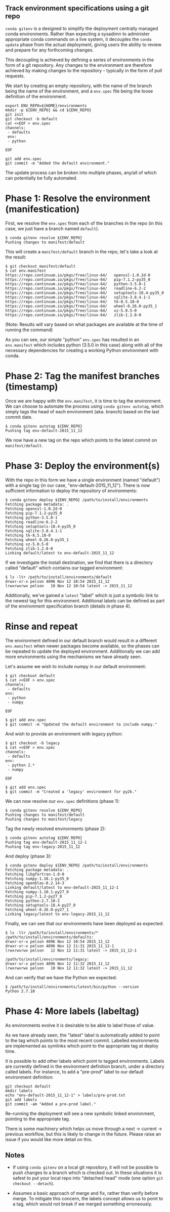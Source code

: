 Track environment specifications using a git repo
-------------------------------------------------

``conda gitenv`` is a designed to simplify the deployment centrally managed conda environments.
Rather than expecting a sysadimn to administer appropriate conda commands on a live system, it decouples
the ``conda update`` phase from the actual deployment, giving users the ability to review and prepare for
any forthcoming changes.

This decoupling is achieved by defining a series of environments in the form of a git repository. Any changes to
the environment are therefore achieved by making changes to the repository - typically in the form of pull requests.

We start by creating an empty repository, with the name of the branch being the name of the environment, and a
``env.spec`` file being the loose definition of the environment.

```
export ENV_REPO=${HOME}/environments
mkdir -p ${ENV_REPO} && cd ${ENV_REPO}
git init
git checkout -b default
cat <<EOF > env.spec
channels:
 - defaults
 env: 
 - python

EOF

git add env.spec
git commit -m "Added the default environment."

```

The update process can be broken into multiple phases, any/all of which can potentially be fully automated.


Phase 1: Resolve the environment (manifestication)
==================================================

First, we resolve the ``env.spec`` from each of the branches in the repo (in this case, we just have a branch named ``default``). 

```
$ conda gitenv resolve ${ENV_REPO}
Pushing changes to manifest/default
```

This will create a ``manifest/default`` branch in the repo, let's take a look at the result:

```
$ git checkout manifest/default
$ cat env.manifest 
https://repo.continuum.io/pkgs/free/linux-64/   openssl-1.0.2d-0
https://repo.continuum.io/pkgs/free/linux-64/   pip-7.1.2-py35_0
https://repo.continuum.io/pkgs/free/linux-64/   python-3.5.0-1
https://repo.continuum.io/pkgs/free/linux-64/   readline-6.2-2
https://repo.continuum.io/pkgs/free/linux-64/   setuptools-18.4-py35_0
https://repo.continuum.io/pkgs/free/linux-64/   sqlite-3.8.4.1-1
https://repo.continuum.io/pkgs/free/linux-64/   tk-8.5.18-0
https://repo.continuum.io/pkgs/free/linux-64/   wheel-0.26.0-py35_1
https://repo.continuum.io/pkgs/free/linux-64/   xz-5.0.5-0
https://repo.continuum.io/pkgs/free/linux-64/   zlib-1.2.8-0
```

(Note: Results will vary based on what packages are available at the time of running the command)

As you can see, our simple "python" ``env.spec`` has resulted in an ``env.manifest`` which includes python
(3.5.0 in this case) along with all of the necessary dependencies for creating a working Python environment
with conda.


Phase 2: Tag the manifest branches (timestamp)
==============================================

Once we are happy with the ``env.manifest``, it is time to tag the environment.
We can choose to automate the process using ``conda gitenv autotag``, which simply tags the head of each
environment (aka. branch) based on the last commit date.


```
$ conda gitenv autotag ${ENV_REPO}
Pushing tag env-default-2015_11_12
```

We now have a new tag on the repo which points to the latest commit on ``manifest/default``.

Phase 3: Deploy the environment(s)
==================================

With the repo in this form we have a single environment (named "default") with a single tag (in our case, "env-default-2015_11_12").
There is now sufficient information to deploy the repository of environments:

```
$ conda gitenv deploy ${ENV_REPO} /path/to/install/environments
Fetching package metadata: .
Fetching openssl-1.0.2d-0
Fetching pip-7.1.2-py35_0
Fetching python-3.5.0-1
Fetching readline-6.2-2
Fetching setuptools-18.4-py35_0
Fetching sqlite-3.8.4.1-1
Fetching tk-8.5.18-0
Fetching wheel-0.26.0-py35_1
Fetching xz-5.0.5-0
Fetching zlib-1.2.8-0
Linking default/latest to env-default-2015_11_12
```

If we investigate the install destination, we find that there is a directory called "default" which contains our tagged environment:

```
$ ls -ltr /path/to/install/environments/default
drwxr-xr-x pelson 4096 Nov 12 10:54 2015_11_12
lrwxrwxrwx pelson   10 Nov 12 10:54 latest -> 2015_11_12
```

Additionally, we've gained a ``latest`` "label" which is just a symbolic link to the newest tag for this environment. Additional
labels can be defined as part of the environment specification branch (details in phase 4).

Rinse and repeat
================

The environment defined in our default branch would result in a different ``env.manifest`` when newer packages become
available, so the phases can be repeated to update the deployed environment. Additionally we can add more environments
using the mechanisms we have already seen.

Let's assume we wish to include numpy in our default environment:

```
$ git checkout default
$ cat <<EOF > env.spec
channels:
 - defaults
env:
 - python
 - numpy

EOF

$ git add env.spec
$ git commit -m "Updated the default environment to include numpy."
```

And wish to provide an environment with legacy python:

```
$ git checkout -b legacy
$ cat <<EOF > env.spec
channels:
 - defaults
env:
 - python 2.*
 - numpy

EOF

$ git add env.spec
$ git commit -m "Created a 'legacy' environment for py2k."
```

We can now resolve our ``env.spec`` definitions (phase 1):

```
$ conda gitenv resolve ${ENV_REPO}
Pushing changes to manifest/default
Pushing changes to manifest/legacy
```

Tag the newly resolved environments (phase 2):

```
$ conda gitenv autotag ${ENV_REPO}
Pushing tag env-default-2015_11_12-1
Pushing tag env-legacy-2015_11_12
```

And deploy (phase 3):

```
$ conda gitenv deploy ${ENV_REPO} /path/to/install/environments
Fetching package metadata: .
Fetching libgfortran-1.0-0
Fetching numpy-1.10.1-py35_0
Fetching openblas-0.2.14-3
Linking default/latest to env-default-2015_11_12-1
Fetching numpy-1.10.1-py27_0
Fetching pip-7.1.2-py27_0
Fetching python-2.7.10-2
Fetching setuptools-18.4-py27_0
Fetching wheel-0.26.0-py27_1
Linking legacy/latest to env-legacy-2015_11_12
```

Finally, we can see that our environments have been deployed as expected:

```
$ ls -ltr /path/to/install/environments/*
/path/to/install/environments/defaults:
drwxr-xr-x pelson 4096 Nov 12 10:54 2015_11_12
drwxr-xr-x pelson 4096 Nov 12 11:31 2015_11_12-1
lrwxrwxrwx pelson   12 Nov 12 11:31 latest -> 2015_11_12-1

/path/to/install/environments/legacy:
drwxr-xr-x pelson 4096 Nov 12 11:32 2015_11_12
lrwxrwxrwx pelson   10 Nov 12 11:32 latest -> 2015_11_12
```

And can verify that we have the Python we expected:

```
$ /path/to/install/environments/latest/bin/python --version
Python 2.7.10
```

Phase 4: More labels (labeltag)
===============================

As environments evolve it is desirable to be able to label those of value.

As we have already seen, the "latest" label is automatically added to point to the
tag which points to the most recent commit. Labelled environments are implemented as
symlinks which point to the appropriate tag at deploy time.

It is possible to add other labels which point to tagged environments. Labels are currently
defined in the environment definition branch, under a directory called labels. For instance, to
add a "pre-prod" label to our default environment definition:

```
git checkout default
mkdir labels
echo "env-default-2015_11_12-1" > labels/pre-prod.txt
git add labels
git commit -am "Added a pre-prod label."
```

Re-running the deployment will see a new symbolic linked environment, pointing to the appropriate tag.

There is some machinery which helps us move through a next -> current -> previous workflow, but this is
likely to change in the future. Please raise an issue if you would like more detail on this.

Notes
-----

* If using ``conda gitenv`` on a local git repository, it will not be possible to push changes to a branch which is checked out.
  In these situations it is safest to put your local repo into "detached head" mode (one option ``git checkout --detach``).

* Assumes a basic approach of merge and fix, rather than verify before merge. To mitigate this concern, the labels concept allows
  us to point to a tag, which would not break if we merged something erroneously.



